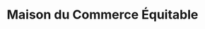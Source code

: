 ---
title: "Maison du Commerce Équitable"
url: /mouans-sartoux/maison-du-commerce-equitable/
shop: Lebensmittel
---